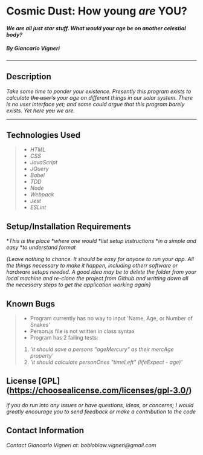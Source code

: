 # Cosmic Dust: How young _are_ YOU?
 
#### _We are all just star stuff. What would your age be on another celestial body?_

##### By _**Giancarlo Vigneri**_
___
## Description
 _Take some time to ponder your existence. Presently this program exists to calculate ~~the user's~~ your age on different things in our solar system. There is no user interface yet; and some could argue that this program barely exists. Yet here ~~you~~ we are._
___
## Technologies Used

>* _HTML_
>* _CSS_
>* _JavaScript_
>* _JQuery_
>* _Babel_
>* _TDD_
>* _Node_
>* _Webpack_
>* _Jest_
>* _ESLint_

## Setup/Installation Requirements

*_This is the place_
*_where one would_
*_list setup instructions_
*_in a simple and easy_
*_to understand format_

_{Leave nothing to chance. It should be easy for anyone to run your app. All the things necessary to make it happen, including otherr software or hardware setups needed. A good idea may be to delete the folder from your local machine and re-clone the project from Github and writting down all the necessary steps to get the application working again}_

## Known Bugs
>* Program currently has no way to input 'Name, Age, or Number of Snakes'
>* Person.js file is not written in class syntax
>* Program has 2 failing tests:
>1) _'it should save a persons "ageMercury" as their mercAge property'_
>2) _'it should calculate personOnes "timeLeft" (lifeExpect - age)'_

## License [GPL] (https://choosealicense.com/licenses/gpl-3.0/)

_if you do run into any issues or have questions, ideas, or concerns; I would greatly encourage you to send feedback or make a contribution to the code_

## Contact Information

_Contact Giancarlo Vigneri at: bobloblaw.vigneri@gmail.com_